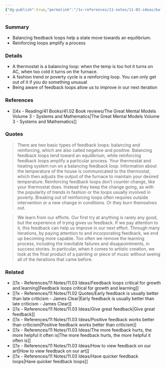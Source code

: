 ```yaml
---
{"dg-publish":true,"permalink":"/1x-references/11-notes/11-03-ideas/balancing-vs-reinforcing-feedback-loops/","title":"Balancing vs reinforcing feedback loops","created":"2025-05-07T09:47:51.266+03:00","updated":"2025-06-09T18:28:11.958+03:00"}
---
```



### Summary
- Balancing feedback loops help a state move towards an equilibrium.
- Reinforcing loops amplify a process

### Details
- A thermostat is a balancing loop: when the temp is too hot it turns on AC, when too cold it turns on the furnace.
- A fashion trend or poverty cycle is a reinforcing loop. You can only get out of it if you do something unusual
- Being aware of feedback loops allow us to improve in our next iteration

### References
- [[4x - Reading/41 Books/41.02 Book reviews/The Great Mental Models Volume 3 - Systems and Mathematics\|The Great Mental Models Volume 3 - Systems and Mathematics]]

### Quotes
> There are two basic types of feedback loops: balancing and reinforcing, which are also called negative and positive. Balancing feedback loops tend toward an equilibrium, while reinforcing feedback loops amplify a particular process. Your thermostat and heating system run on a balancing feedback loop. Information about the temperature of the house is communicated to the thermostat, which then adjusts the output of the furnace to maintain your desired temperature. Reinforcing feedback loops don’t counter change, like your thermostat does. Instead they keep the change going, as with the popularity of trends in fashion or the loops usually involved in poverty. Breaking out of reinforcing loops often requires outside intervention or a new change in conditions. Or they burn themselves out.

> We learn from our efforts. Our first try at anything is rarely any good, but the experience of trying gives us feedback. If we pay attention to it, this feedback can help us improve in our next effort. Through many iterations, by paying attention to and incorporating feedback, we end up becoming more capable. Too often we remove the learning process, including the inevitable failures and disappointments, in success stories. In particular, when it comes to artistic creation, we look at the final product of a painting or piece of music without seeing all of the iterations that came before.


### Related
- [[1x - References/11 Notes/11.03 Ideas/Feedback loops critical for growth and learning\|Feedback loops critical for growth and learning]]
- [[1x - References/11 Notes/11.02 Quotes/Early feedback is usually better than late criticism - James Clear\|Early feedback is usually better than late criticism - James Clear]]
- [[1x - References/11 Notes/11.03 Ideas/Give great feedback\|Give great feedback]]
- [[1x - References/11 Notes/11.03 Ideas/Positive feedback works better than criticism\|Positive feedback works better than criticism]]
- [[1x - References/11 Notes/11.03 Ideas/The more feedback hurts, the more helpful it often is\|The more feedback hurts, the more helpful it often is]]
- [[1x - References/11 Notes/11.03 Ideas/How to view feedback on our art\|How to view feedback on our art]]
- [[1x - References/11 Notes/11.03 Ideas/Have quicker feedback loops\|Have quicker feedback loops]]